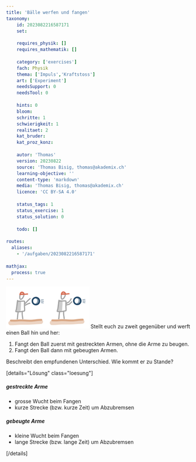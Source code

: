 ```yaml
---
title: 'Bälle werfen und fangen'
taxonomy:
	id: 2023082216587171
	set: 

	requires_physik: []
	requires_mathematik: []

	category: ['exercises']
	fach: Physik
	thema: ['Impuls','Kraftstoss']
	art: ['Experiment']
	needsSupport: 0
	needsTool: 0

	hints: 0
	bloom: 
	schritte: 1
	schwierigkeit: 1
	realitaet: 2
	kat_bruder:
	kat_proz_konz: 

	autor: 'Thomas'
	version: 20230822
	source: 'Thomas Bisig, thomas@akademix.ch'
	learning-objective: ''
	content-type: 'markdown'
	media: 'Thomas Bisig, thomas@akademix.ch'
	licence: 'CC BY-SA 4.0'

	status_tags: 1
	status_exercise: 1
	status_solution: 0

	todo: []

routes:
  aliases:
    - '/aufgaben/2023082216587171'

mathjax:
  process: true
---
```

![Fangen mit gestreckten und gebeugten Armen](ball-fangen-mit-gestreckten-gebeugten-armen.svg?resize=400,200&class=float-right)
Stellt euch zu zweit gegenüber und werft einen Ball hin und her:

1. Fangt den Ball zuerst mit gestreckten Armen, ohne die Arme zu beugen.
2. Fangt den Ball dann mit gebeugten Armen.

Beschreibt den empfundenen Unterschied. Wie kommt er zu Stande?

[details="Lösung" class="loesung"]

##### gestreckte Arme
- grosse Wucht beim Fangen
- kurze Strecke (bzw. kurze Zeit) um Abzubremsen

##### gebeugte Arme
- kleine Wucht beim Fangen
- lange Strecke (bzw. lange Zeit) um Abzubremsen

[/details]